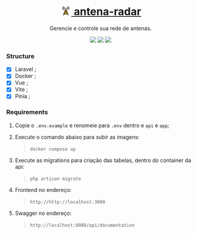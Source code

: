 <h1 align="center">
    <a href="/">
        <img src="./app/src/assets/antenna.svg" alt="antena-radar" width="30" height="24">
            antena-radar
    </a>
</h1>
<p align="center">Gerencie e controle sua rede de antenas.</p>

<p align="center">
    <img src="https://img.shields.io/badge/laravel-gray?logo=laravel"/>
    <img src="https://img.shields.io/badge/docker-5742f5?logo=docker"/>
    <img src="https://img.shields.io/badge/vite-FFD740?logo=vite"/>
</p>

### Structure

- [x] Laravel ;
- [x] Docker ;
- [x] Vue ;
- [x] Vite ;
- [x] Pinia ;

### Requirements

1. Copie o `.env.example` e renomeie para `.env` dentro e `api` e `app`;

2. Execute o comando abaixo para subir as imagens:

   > `docker compose up`

3. Execute as migrations para criação das tabelas, dentro do container da api:

   > `php artisan migrate`

4. Frontend no endereço:

   > `http://http://localhost:3000`

5. Swagger no endereço:

   > `http://localhost:8080/api/documentation`
